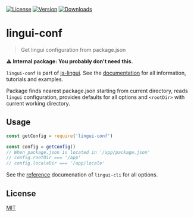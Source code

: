 [![License][Badge-License]][License]
[![Version][Badge-Version]][Package]
[![Downloads][Badge-Downloads]][Package]

lingui-conf
===========

> Get lingui configuration from package.json

**⚠️ Internal package: You probably don't need this.**

`lingui-conf` is part of [js-lingui][jsLingui]. See the [documentation][Documentation] for all information, tutorials and examples.

Package finds nearest package.json starting from current directory, reads `lingui` configuration, provides defaults for all options and `<rootDir>` with current working directory.

## Usage

```js
const getConfig = require('lingui-conf')

const config = getConfig()
// When package.json is located in '/app/package.json'
// config.rootDir === '/app'
// config.localeDir === '/app/locale'
```

See the [reference][Reference] documenation of `lingui-cli` for all options.

## License

[MIT][License]

[License]: https://github.com/lingui/js-lingui/blob/master/LICENSE.md
[jsLingui]: https://github.com/lingui/js-lingui
[Documentation]: https://lingui.github.io/js-lingui/
[Reference]: https://lingui.github.io/js-lingui/ref/cli.html
[Package]: https://www.npmjs.com/package/lingui-conf
[Badge-Downloads]: https://img.shields.io/npm/dw/lingui-conf.svg
[Badge-Version]: https://img.shields.io/npm/v/lingui-conf.svg 
[Badge-License]: https://img.shields.io/npm/l/lingui-conf.svg
